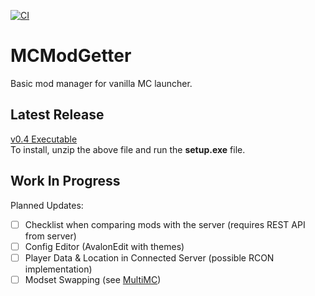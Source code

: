 [![CI](https://github.com/jaywha/MCModGetter/actions/workflows/DotNetFrameworkFlow.yml/badge.svg?branch=master)](https://github.com/jaywha/MCModGetter/actions/workflows/DotNetFrameworkFlow.yml)

# MCModGetter
Basic mod manager for vanilla MC launcher.

## Latest Release
[v0.4 Executable](https://github.com/jaywha/MCModGetter/releases/latest/)  
To install, unzip the above file and run the **setup.exe** file.  

## Work In Progress
Planned Updates:
- [ ] Checklist when comparing mods with the server (requires REST API from server)
- [ ] Config Editor (AvalonEdit with themes)
- [ ] Player Data & Location in Connected Server (possible RCON implementation)
- [ ] Modset Swapping (see [MultiMC](https://multimc.org/))
